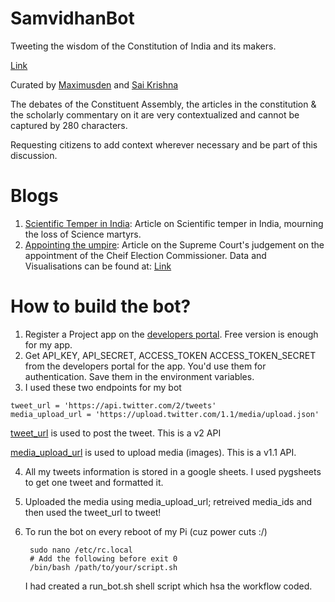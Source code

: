 # SamvidhanBot
Tweeting the wisdom of the Constitution of India and its makers.

[Link](https://twitter.com/SamvidhanBot)

Curated by [Maximusden](https://twitter.com/Maximusden) and [Sai Krishna](https://github.com/d-saikrishna)

The debates of the Constituent Assembly, the articles in the constitution & the scholarly commentary on it are very contextualized and cannot be captured by 280 characters.

Requesting citizens to add context wherever necessary and be part of this discussion.

# Blogs
1. [Scientific Temper in India](https://samvidhanbot.substack.com/p/scientific-temper-in-india): Article on Scientific temper in India, mourning the loss of Science martyrs.  
2. [Appointing the umpire](https://samvidhanbot.substack.com/p/appointing-the-umpire): Article on the Supreme Court's judgement on the appointment of the Cheif Election Commissioner. Data and Visualisations can be found at: [Link](https://github.com/d-saikrishna/SamvidhanBot/tree/main/Blogs/ElectionCommission)


# How to build the bot?

1. Register a Project app on the [developers portal](https://developer.twitter.com/en/portal/dashboard). Free version is enough for my app.
2. Get API_KEY, API_SECRET, ACCESS_TOKEN ACCESS_TOKEN_SECRET from the developers portal for the app. You'd use them for authentication. Save them in the environment variables. 
3. I used these two endpoints for my bot
```
tweet_url = 'https://api.twitter.com/2/tweets'
media_upload_url = 'https://upload.twitter.com/1.1/media/upload.json'
```
[tweet_url](https://developer.twitter.com/en/docs/twitter-api/tweets/manage-tweets/api-reference/post-tweets) is used to post the tweet. This is a v2 API

[media_upload_url](https://developer.twitter.com/en/docs/twitter-api/v1/media/upload-media/api-reference/post-media-upload) is used to upload media (images). This is a v1.1 API.

4. All my tweets information is stored in a google sheets. I used pygsheets to get one tweet and formatted it.

5. Uploaded the media using media_upload_url; retreived media_ids and then used the tweet_url to tweet!

6. To run the bot on every reboot of my Pi (cuz power cuts :/)

        sudo nano /etc/rc.local
        # Add the following before exit 0
        /bin/bash /path/to/your/script.sh

    I had created a run_bot.sh shell script which hsa the workflow coded.